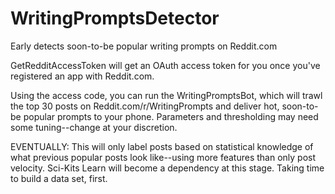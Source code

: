 # WritingPromptsDetector
Early detects soon-to-be popular writing prompts on Reddit.com

GetRedditAccessToken will get an OAuth access token for you once you've registered an app with Reddit.com.

Using the access code, you can run the WritingPromptsBot, which will trawl the top 30 posts on Reddit.com/r/WritingPrompts
and deliver hot, soon-to-be popular prompts to your phone. Parameters and thresholding may need some tuning--change at your discretion.

EVENTUALLY: This will only label posts based on statistical knowledge of what previous popular posts look like--using more features than only post velocity. Sci-Kits Learn will become a dependency at this stage. Taking time to build a data set, first. 
